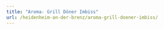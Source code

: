 ```yaml
---
title: "Aroma- Grill Döner Imbiss"
url: /heidenheim-an-der-brenz/aroma-grill-doener-imbiss/
---
```

